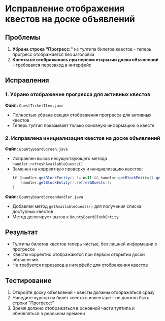 # Исправление отображения квестов на доске объявлений

## Проблемы
1. **Убрана строка "Прогресс:"** из тултипа билетов квестов - теперь прогресс отображается без заголовка
2. **Квесты не отображались при первом открытии доски объявлений** - требовался перезаход в интерфейс

## Исправления

### 1. Убрано отображение прогресса для активных квестов
**Файл:** `QuestTicketItem.java`
- Полностью убрана секция отображения прогресса для активных квестов
- Теперь тултип показывает только основную информацию о квесте

### 2. Исправлена инициализация квестов на доске объявлений
**Файл:** `BountyBoardScreen.java`
- Исправлен вызов несуществующего метода `handler.refreshAvailableQuests()`
- Заменен на корректную проверку и инициализацию квестов:
  ```java
  if (handler.getBlockEntity() != null && handler.getBlockEntity().getQuestCount() == 0) {
      handler.getBlockEntity().refreshQuests();
  }
  ```

**Файл:** `BountyBoardScreenHandler.java`
- Добавлен метод `getAvailableQuests()` для получения списка доступных квестов
- Метод делегирует вызов к `BountyBoardBlockEntity`

## Результат
- Тултипы билетов квестов теперь чистые, без лишней информации о прогрессе
- Квесты корректно отображаются при первом открытии доски объявлений
- Не требуется перезаход в интерфейс для отображения квестов

## Тестирование
1. Откройте доску объявлений - квесты должны отображаться сразу
2. Наведите курсор на билет квеста в инвентаре - не должно быть строки "Прогресс:"
3. Время должно отображаться в основной части тултипа и обновляться в реальном времени
